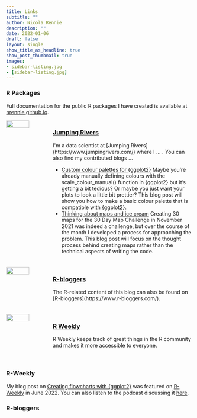 ```yaml
---
title: Links
subtitle: ""
author: Nicola Rennie
description: ""
date: 2022-01-06
draft: false
layout: single
show_title_as_headline: true
show_post_thumbnail: true
images:
- sidebar-listing.jpg
- [sidebar-listing.jpg]
---
```


### R Packages

Full documentation for the public R packages I have created is available at [nrennie.github.io](https://nrennie.github.io/).


<!-- JR -->
<div style="display: table; width: 100%; padding-bottom:20px;">
  <div style="float: left; width: 25%;">
  <img src="/links/jumping_rivers.jpg?raw=true" width="70%">
  </div>
  <div style="float: left; width: 75%;">
    <a href="https://www.jumpingrivers.com/"><h3>Jumping Rivers</h3></a>
    <p> I'm a data scientist at [Jumping Rivers](https://www.jumpingrivers.com/) where I ... . You can also find my contributed blogs ... 
    </p>
      <ul>
        <li>
          <a href="https://www.jumpingrivers.com/blog/custom-colour-palettes-for-ggplot2/">Custom colour palettes for {ggplot2}</a> Maybe you’re already manually defining colours with the scale_colour_manual() function in {ggplot2} but it’s getting a bit tedious? Or maybe you just want your plots to look a little bit prettier? This blog post will show you how to make a basic colour palette that is compatible with {ggplot2}.
        </li>
        <li>
          <a href="https://www.jumpingrivers.com/blog/2021-thinking-about-maps-and-ice-cream/">Thinking about maps and ice cream</a> Creating 30 maps for the 30 Day Map Challenge in November 2021 was indeed a challenge, but over the course of the month I developed a process for approaching the problem. This blog post will focus on the thought process behind creating maps rather than the technical aspects of writing the code.
        </li>
      </ul>
  </div>
</div>

<!-- R Bloggers -->
<div style="display: table; width: 100%; padding-bottom:20px;">
  <div style="float: left; width: 25%;">
  <img src="/links/rbloggers.png?raw=true" width="70%">
  </div>
  <div style="float: left; width: 75%;">
    <a href="https://www.r-bloggers.com/"><h3>R-bloggers</h3></a>
    <p> The R-related content of this blog can also be found on [R-bloggers](https://www.r-bloggers.com/).
    </p>
  </div>
</div>

<!-- R Weekly -->
<div style="display: table; width: 100%; padding-bottom:20px;">
  <div style="float: left; width: 25%;">
  <img src="/links/rweekly.jpg?raw=true" width="70%">
  </div>
  <div style="float: left; width: 75%;">
    <a href="https://rweekly.org/"><h3>R Weekly</h3></a>
    <p> R Weekly keeps track of great things in the R community and makes it more accessible to everyone.
    </p>
  </div>
</div>


### R-Weekly

My blog post on [Creating flowcharts with {ggplot2}](https://nrennie.rbind.io/blog/2022-06-06-creating-flowcharts-with-ggplot2/) was featured on [R-Weekly](https://rweekly.org/2022-W24.html) in June 2022. You can also listen to the podcast discussing it [here](https://share.fireside.fm/episode/87RSVeFz+RMN2Utb3).

### R-bloggers






